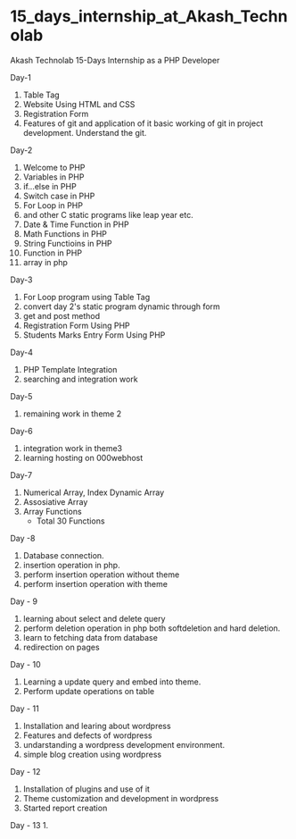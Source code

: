 # 15_days_internship_at_Akash_Technolab
Akash Technolab 15-Days Internship as a PHP Developer

Day-1

 1. Table Tag     
 2. Website Using HTML and CSS
 3. Registration Form
 4. Features of git and application of it basic working of git in project development. Understand the git.


Day-2

 1. Welcome to PHP 
 2. Variables in PHP 
 3. if...else in PHP 
 4. Switch case in PHP 
 5. For Loop in PHP 
 6. and other C static programs like leap year etc. 
 7. Date & Time Function in PHP 
 8. Math Functions in PHP
 9. String Functioins in PHP
 10. Function in PHP
 11. array in php

Day-3

 1. For Loop program using Table Tag 
 2. convert day 2's static program dynamic through form
 3. get and post method
 4. Registration Form Using PHP 
 5. Students Marks Entry Form Using PHP 
 
 
Day-4

 1. PHP Template Integration
 2. searching and integration work
 
Day-5

1. remaining work in theme 2

Day-6
1. integration work in theme3
2. learning hosting on 000webhost

Day-7

 1. Numerical Array, Index Dynamic Array
 2. Assosiative Array
 3. Array Functions
      - Total 30 Functions

Day -8 

 1. Database connection.
 2. insertion operation in php.
 3. perform insertion operation without theme
 4. perform insertion operation with theme

Day - 9
 1. learning about select and delete query
 2. perform deletion operation in php both softdeletion and hard deletion.
 3. learn to fetching data from database
 4. redirection on pages

Day - 10 
 1. Learning a update query and embed into theme.
 2. Perform update operations on table 

Day - 11
1. Installation and learing about wordpress
2. Features and defects of wordpress
3. undarstanding a wordpress development environment.
4. simple blog creation using wordpress

Day - 12
1. Installation of plugins and use of it
2. Theme customization and development in wordpress 
3. Started report creation 


Day - 13 
1. 
